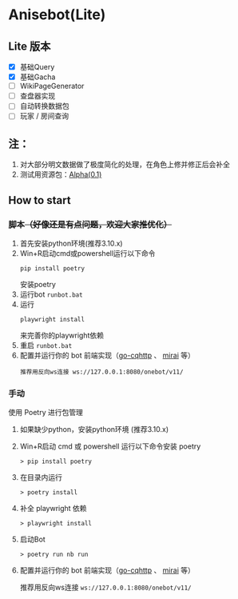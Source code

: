 # Anisebot(Lite)

## Lite 版本
 - [x] 基础Query
 - [x] 基础Gacha
 - [ ] WikiPageGenerator
 - [ ] 查盘器实现
 - [ ] 自动转换数据包
 - [ ] 玩家 / 房间查询

## 注：
   1. 对大部分明文数据做了极度简化的处理，在角色上修并修正后会补全
   2. 测试用资源包：[Alpha(0.1)](https://github.com/Gomacker/Anisebot/releases/tag/v0.1-alpha)


## How to start

### 脚本<del>（好像还是有点问题，欢迎大家推优化）</del>
1. 首先安装python环境(推荐3.10.x)
2. Win+R启动cmd或powershell运行以下命令
   ```
   pip install poetry
   ```
   安装poetry
3. 运行bot `runbot.bat`
4. 运行
   ```
   playwright install
   ```
   来完善你的playwright依赖
5. 重启 `runbot.bat`
6. 配置并运行你的 bot 前端实现（[go-cqhttp](https://github.com/Mrs4s/go-cqhttp) 、 [mirai](https://mirai.mamoe.net/) 等）
   ```
   推荐用反向ws连接 ws://127.0.0.1:8080/onebot/v11/
   ```

### 手动
使用 Poetry 进行包管理
1. 如果缺少python，安装python环境 (推荐3.10.x)
2. Win+R启动 cmd 或 powershell 运行以下命令安装 poetry
   ```
   > pip install poetry
   ```
3. 在目录内运行
   ```
   > poetry install
   ```
4. 补全 playwright 依赖
   ```
   > playwright install
   ```
5. 启动Bot
   ```
   > poetry run nb run
   ```
6. 配置并运行你的 bot 前端实现（[go-cqhttp](https://github.com/Mrs4s/go-cqhttp) 、 [mirai](https://mirai.mamoe.net/) 等）

   推荐用反向ws连接 `ws://127.0.0.1:8080/onebot/v11/`